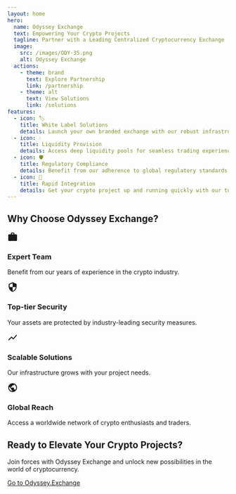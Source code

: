```yaml
---
layout: home
hero:
  name: Odyssey Exchange
  text: Empowering Your Crypto Projects
  tagline: Partner with a Leading Centralized Cryptocurrency Exchange
  image:
    src: /images/ODY-35.png
    alt: Odyssey Exchange
  actions:
    - theme: brand
      text: Explore Partnership
      link: /partnership
    - theme: alt
      text: View Solutions
      link: /solutions
features:
  - icon: 🏷️
    title: White Label Solutions
    details: Launch your own branded exchange with our robust infrastructure.
  - icon: 💧
    title: Liquidity Provision
    details: Access deep liquidity pools for seamless trading experiences.
  - icon: 🛡️
    title: Regulatory Compliance
    details: Benefit from our adherence to global regulatory standards.
  - icon: 🚀
    title: Rapid Integration
    details: Get your crypto project up and running quickly with our turnkey solutions.
---
```


<div class="why-choose-section">
  <h2>Why Choose Odyssey Exchange?</h2>
  <div class="feature-grid">
    <div class="feature-item">
      <div class="feature-icon">
        <svg xmlns="http://www.w3.org/2000/svg" viewBox="0 0 24 24" fill="currentColor" width="24" height="24">
          <path d="M20 6h-4V4c0-1.11-.89-2-2-2h-4c-1.11 0-2 .89-2 2v2H4c-1.11 0-1.99.89-1.99 2L2 19c0 1.11.89 2 2 2h16c1.11 0 2-.89 2-2V8c0-1.11-.89-2-2-2zm-6 0h-4V4h4v2z"/>
        </svg>
      </div>
      <h3>Expert Team</h3>
      <p>Benefit from our years of experience in the crypto industry.</p>
    </div>
    <div class="feature-item">
      <div class="feature-icon">
        <svg xmlns="http://www.w3.org/2000/svg" viewBox="0 0 24 24" fill="currentColor" width="24" height="24">
          <path d="M12 1L3 5v6c0 5.55 3.84 10.74 9 12 5.16-1.26 9-6.45 9-12V5l-9-4zm0 10.99h7c-.53 4.12-3.28 7.79-7 8.94V12H5V6.3l7-3.11v8.8z"/>
        </svg>
      </div>
      <h3>Top-tier Security</h3>
      <p>Your assets are protected by industry-leading security measures.</p>
    </div>
    <div class="feature-item">
      <div class="feature-icon">
        <svg xmlns="http://www.w3.org/2000/svg" viewBox="0 0 24 24" fill="currentColor" width="24" height="24">
          <path d="M3.5 18.49l6-6.01 4 4L22 6.92l-1.41-1.41-7.09 7.97-4-4L2 16.99z"/>
        </svg>
      </div>
      <h3>Scalable Solutions</h3>
      <p>Our infrastructure grows with your project needs.</p>
    </div>
    <div class="feature-item">
      <div class="feature-icon">
        <svg xmlns="http://www.w3.org/2000/svg" viewBox="0 0 24 24" fill="currentColor" width="24" height="24">
          <path d="M12 2C6.48 2 2 6.48 2 12s4.48 10 10 10 10-4.48 10-10S17.52 2 12 2zm-1 17.93c-3.95-.49-7-3.85-7-7.93 0-.62.08-1.21.21-1.79L9 15v1c0 1.1.9 2 2 2v1.93zm6.9-2.54c-.26-.81-1-1.39-1.9-1.39h-1v-3c0-.55-.45-1-1-1H8v-2h2c.55 0 1-.45 1-1V7h2c1.1 0 2-.9 2-2v-.41c2.93 1.19 5 4.06 5 7.41 0 2.08-.8 3.97-2.1 5.39z"/>
        </svg>
      </div>
      <h3>Global Reach</h3>
      <p>Access a worldwide network of crypto enthusiasts and traders.</p>
    </div>
  </div>
</div>

<TestimonialSlider />

<div class="cta-section">
  <h2>Ready to Elevate Your Crypto Projects?</h2>
  <p>Join forces with Odyssey Exchange and unlock new possibilities in the world of cryptocurrency.</p>
  <a href="https://odyssey.exchange" target="_blank" rel="noopener noreferrer" class="cta-button">Go to Odyssey.Exchange</a>
</div>